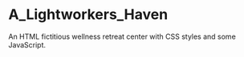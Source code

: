 # A_Lightworkers_Haven
An HTML fictitious wellness retreat center with CSS styles and some JavaScript. 
